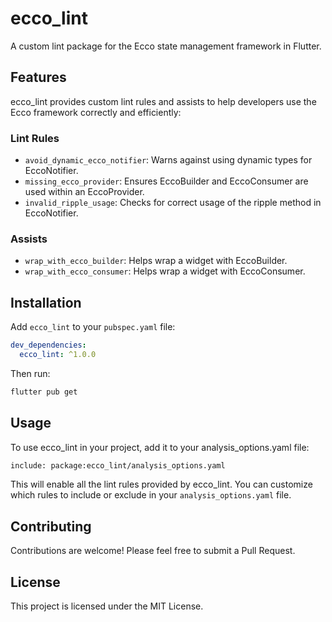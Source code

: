 # ecco_lint

A custom lint package for the Ecco state management framework in Flutter.

## Features

ecco_lint provides custom lint rules and assists to help developers use the Ecco framework correctly and efficiently:

### Lint Rules

- `avoid_dynamic_ecco_notifier`: Warns against using dynamic types for EccoNotifier.
- `missing_ecco_provider`: Ensures EccoBuilder and EccoConsumer are used within an EccoProvider.
- `invalid_ripple_usage`: Checks for correct usage of the ripple method in EccoNotifier.

### Assists

- `wrap_with_ecco_builder`: Helps wrap a widget with EccoBuilder.
- `wrap_with_ecco_consumer`: Helps wrap a widget with EccoConsumer.

## Installation

Add `ecco_lint` to your `pubspec.yaml` file:

```yaml
dev_dependencies:
  ecco_lint: ^1.0.0
```

Then run:

```bash
flutter pub get
```

## Usage

To use ecco_lint in your project, add it to your analysis_options.yaml file:

```bash
include: package:ecco_lint/analysis_options.yaml
```

This will enable all the lint rules provided by ecco_lint. You can customize which rules to include or exclude in your `analysis_options.yaml` file.

## Contributing
Contributions are welcome! Please feel free to submit a Pull Request.

## License
This project is licensed under the MIT License.